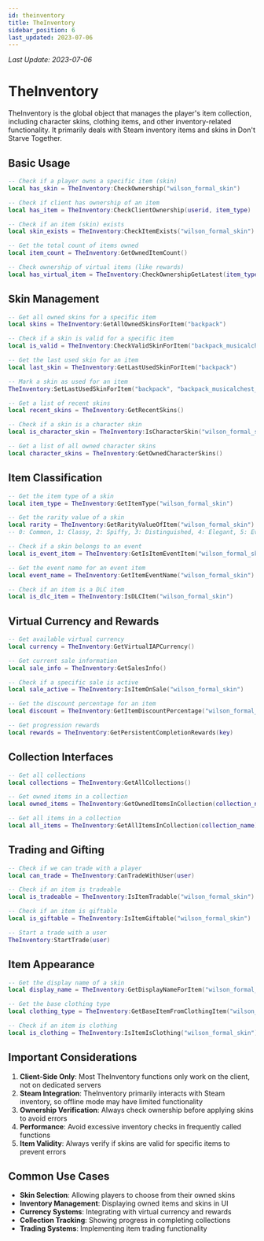 ```yaml
---
id: theinventory
title: TheInventory
sidebar_position: 6
last_updated: 2023-07-06
---
```

*Last Update: 2023-07-06*
# TheInventory

TheInventory is the global object that manages the player's item collection, including character skins, clothing items, and other inventory-related functionality. It primarily deals with Steam inventory items and skins in Don't Starve Together.

## Basic Usage

```lua
-- Check if a player owns a specific item (skin)
local has_skin = TheInventory:CheckOwnership("wilson_formal_skin")

-- Check if client has ownership of an item
local has_item = TheInventory:CheckClientOwnership(userid, item_type)

-- Check if an item (skin) exists
local skin_exists = TheInventory:CheckItemExists("wilson_formal_skin")

-- Get the total count of items owned
local item_count = TheInventory:GetOwnedItemCount()

-- Check ownership of virtual items (like rewards)
local has_virtual_item = TheInventory:CheckOwnershipGetLatest(item_type)
```

## Skin Management

```lua
-- Get all owned skins for a specific item
local skins = TheInventory:GetAllOwnedSkinsForItem("backpack")

-- Check if a skin is valid for a specific item
local is_valid = TheInventory:CheckValidSkinForItem("backpack_musicalchest_skin", "backpack")

-- Get the last used skin for an item
local last_skin = TheInventory:GetLastUsedSkinForItem("backpack")

-- Mark a skin as used for an item
TheInventory:SetLastUsedSkinForItem("backpack", "backpack_musicalchest_skin")

-- Get a list of recent skins
local recent_skins = TheInventory:GetRecentSkins()

-- Check if a skin is a character skin
local is_character_skin = TheInventory:IsCharacterSkin("wilson_formal_skin")

-- Get a list of all owned character skins
local character_skins = TheInventory:GetOwnedCharacterSkins()
```

## Item Classification

```lua
-- Get the item type of a skin
local item_type = TheInventory:GetItemType("wilson_formal_skin")

-- Get the rarity value of a skin
local rarity = TheInventory:GetRarityValueOfItem("wilson_formal_skin")
-- 0: Common, 1: Classy, 2: Spiffy, 3: Distinguished, 4: Elegant, 5: Event

-- Check if a skin belongs to an event
local is_event_item = TheInventory:GetIsItemEventItem("wilson_formal_skin")

-- Get the event name for an event item
local event_name = TheInventory:GetItemEventName("wilson_formal_skin")

-- Check if an item is a DLC item
local is_dlc_item = TheInventory:IsDLCItem("wilson_formal_skin")
```

## Virtual Currency and Rewards

```lua
-- Get available virtual currency
local currency = TheInventory:GetVirtualIAPCurrency()

-- Get current sale information
local sale_info = TheInventory:GetSalesInfo()

-- Check if a specific sale is active
local sale_active = TheInventory:IsItemOnSale("wilson_formal_skin")

-- Get the discount percentage for an item
local discount = TheInventory:GetItemDiscountPercentage("wilson_formal_skin")

-- Get progression rewards
local rewards = TheInventory:GetPersistentCompletionRewards(key)
```

## Collection Interfaces

```lua
-- Get all collections
local collections = TheInventory:GetAllCollections()

-- Get owned items in a collection
local owned_items = TheInventory:GetOwnedItemsInCollection(collection_name)

-- Get all items in a collection
local all_items = TheInventory:GetAllItemsInCollection(collection_name)
```

## Trading and Gifting

```lua
-- Check if we can trade with a player
local can_trade = TheInventory:CanTradeWithUser(user)

-- Check if an item is tradeable
local is_tradeable = TheInventory:IsItemTradable("wilson_formal_skin")

-- Check if an item is giftable
local is_giftable = TheInventory:IsItemGiftable("wilson_formal_skin")

-- Start a trade with a user
TheInventory:StartTrade(user)
```

## Item Appearance

```lua
-- Get the display name of a skin
local display_name = TheInventory:GetDisplayNameForItem("wilson_formal_skin")

-- Get the base clothing type
local clothing_type = TheInventory:GetBaseItemFromClothingItem("wilson_formal_skin")

-- Check if an item is clothing
local is_clothing = TheInventory:IsItemIsClothing("wilson_formal_skin")
```

## Important Considerations

1. **Client-Side Only**: Most TheInventory functions only work on the client, not on dedicated servers
2. **Steam Integration**: TheInventory primarily interacts with Steam inventory, so offline mode may have limited functionality
3. **Ownership Verification**: Always check ownership before applying skins to avoid errors
4. **Performance**: Avoid excessive inventory checks in frequently called functions
5. **Item Validity**: Always verify if skins are valid for specific items to prevent errors

## Common Use Cases

- **Skin Selection**: Allowing players to choose from their owned skins
- **Inventory Management**: Displaying owned items and skins in UI
- **Currency Systems**: Integrating with virtual currency and rewards
- **Collection Tracking**: Showing progress in completing collections
- **Trading Systems**: Implementing item trading functionality 
